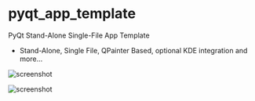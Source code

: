 pyqt_app_template
=================

PyQt Stand-Alone Single-File App Template

- Stand-Alone, Single File, QPainter Based, optional KDE integration and more...


![screenshot](https://lh5.googleusercontent.com/-XJdziT1Z_o4/UZI-EdJ5a7I/AAAAAAAAC-Y/7xcOET9tieE/w1024-h699-no/temp.jpg)


![screenshot](https://lh5.googleusercontent.com/-Qfo8NRpoIfI/UZECiaEuSeI/AAAAAAAAC9w/f-h-lVt4A9c/w785-h584-no/temp.jpg)
